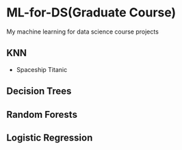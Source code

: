 # ML-for-DS(Graduate Course)
My machine learning for data science course projects
## KNN
- Spaceship Titanic
  
## Decision Trees

## Random Forests

## Logistic Regression
